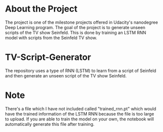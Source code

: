 # About the Project
The project is one of the milestone projects offered in Udacity's nanodegree Deep Learning program. The goal of the project is to generate unseen scripts of the TV show Seinfeld. This is done by training an LSTM RNN model with scripts from the Seinfeld TV show. 

# TV-Script-Generator
The repository uses a type of RNN (LSTM) to learn from a script of Seinfeld and then generate an unseen script of the TV show Seinfeld. 


# Note
There's a file which I have not included called "trained_rnn.pt" which would have the trained information of the LSTM RNN because the file is too large to upload. If you are able to train the model on your own, the notebook will automatically generate this file after training.
